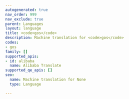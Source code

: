 ```yaml
---
autogenerated: true
nav_order: 999
nav_exclude: true
parent: Languages
layout: language
title: <code>gos</code>
description: Machine translation for <code>gos</code>
codes:
- gos
family: []
supported_apis:
- id: alibaba
  name: Alibaba Translate
supported_qe_apis: []
seo:
  name: Machine translation for None
  type: Language

---
```


